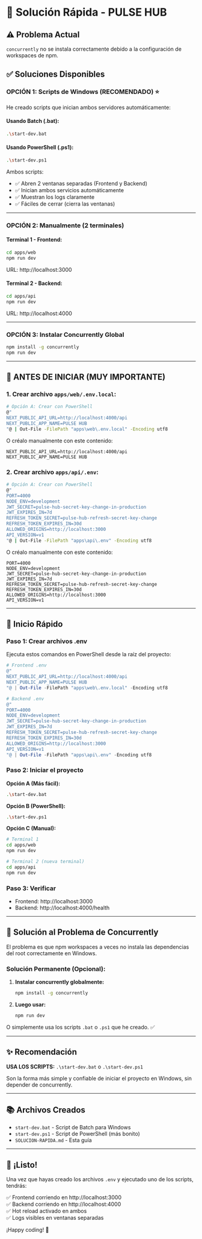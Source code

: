 # 🚀 Solución Rápida - PULSE HUB

## ⚠️ Problema Actual

`concurrently` no se instala correctamente debido a la configuración de workspaces de npm.

## ✅ Soluciones Disponibles

### **OPCIÓN 1: Scripts de Windows (RECOMENDADO)** ⭐

He creado scripts que inician ambos servidores automáticamente:

#### Usando Batch (.bat):
```bash
.\start-dev.bat
```

#### Usando PowerShell (.ps1):
```bash
.\start-dev.ps1
```

Ambos scripts:
- ✅ Abren 2 ventanas separadas (Frontend y Backend)
- ✅ Inician ambos servicios automáticamente
- ✅ Muestran los logs claramente
- ✅ Fáciles de cerrar (cierra las ventanas)

---

### **OPCIÓN 2: Manualmente (2 terminales)**

#### Terminal 1 - Frontend:
```bash
cd apps/web
npm run dev
```
URL: http://localhost:3000

#### Terminal 2 - Backend:
```bash
cd apps/api
npm run dev
```
URL: http://localhost:4000

---

### **OPCIÓN 3: Instalar Concurrently Global**

```bash
npm install -g concurrently
npm run dev
```

---

## 📝 ANTES DE INICIAR (MUY IMPORTANTE)

### 1. Crear archivo `apps/web/.env.local`:

```bash
# Opción A: Crear con PowerShell
@"
NEXT_PUBLIC_API_URL=http://localhost:4000/api
NEXT_PUBLIC_APP_NAME=PULSE HUB
"@ | Out-File -FilePath "apps\web\.env.local" -Encoding utf8
```

O créalo manualmente con este contenido:
```env
NEXT_PUBLIC_API_URL=http://localhost:4000/api
NEXT_PUBLIC_APP_NAME=PULSE HUB
```

### 2. Crear archivo `apps/api/.env`:

```bash
# Opción A: Crear con PowerShell
@"
PORT=4000
NODE_ENV=development
JWT_SECRET=pulse-hub-secret-key-change-in-production
JWT_EXPIRES_IN=7d
REFRESH_TOKEN_SECRET=pulse-hub-refresh-secret-key-change
REFRESH_TOKEN_EXPIRES_IN=30d
ALLOWED_ORIGINS=http://localhost:3000
API_VERSION=v1
"@ | Out-File -FilePath "apps\api\.env" -Encoding utf8
```

O créalo manualmente con este contenido:
```env
PORT=4000
NODE_ENV=development
JWT_SECRET=pulse-hub-secret-key-change-in-production
JWT_EXPIRES_IN=7d
REFRESH_TOKEN_SECRET=pulse-hub-refresh-secret-key-change
REFRESH_TOKEN_EXPIRES_IN=30d
ALLOWED_ORIGINS=http://localhost:3000
API_VERSION=v1
```

---

## 🎯 Inicio Rápido

### Paso 1: Crear archivos .env
Ejecuta estos comandos en PowerShell desde la raíz del proyecto:

```powershell
# Frontend .env
@"
NEXT_PUBLIC_API_URL=http://localhost:4000/api
NEXT_PUBLIC_APP_NAME=PULSE HUB
"@ | Out-File -FilePath "apps\web\.env.local" -Encoding utf8

# Backend .env
@"
PORT=4000
NODE_ENV=development
JWT_SECRET=pulse-hub-secret-key-change-in-production
JWT_EXPIRES_IN=7d
REFRESH_TOKEN_SECRET=pulse-hub-refresh-secret-key-change
REFRESH_TOKEN_EXPIRES_IN=30d
ALLOWED_ORIGINS=http://localhost:3000
API_VERSION=v1
"@ | Out-File -FilePath "apps\api\.env" -Encoding utf8
```

### Paso 2: Iniciar el proyecto

**Opción A (Más fácil):**
```bash
.\start-dev.bat
```

**Opción B (PowerShell):**
```bash
.\start-dev.ps1
```

**Opción C (Manual):**
```bash
# Terminal 1
cd apps/web
npm run dev

# Terminal 2 (nueva terminal)
cd apps/api
npm run dev
```

### Paso 3: Verificar

- Frontend: http://localhost:3000
- Backend: http://localhost:4000/health

---

## 🔧 Solución al Problema de Concurrently

El problema es que npm workspaces a veces no instala las dependencias del root correctamente en Windows.

### Solución Permanente (Opcional):

1. **Instalar concurrently globalmente:**
   ```bash
   npm install -g concurrently
   ```

2. **Luego usar:**
   ```bash
   npm run dev
   ```

O simplemente usa los scripts `.bat` o `.ps1` que he creado. ✅

---

## ✨ Recomendación

**USA LOS SCRIPTS:** `.\start-dev.bat` o `.\start-dev.ps1`

Son la forma más simple y confiable de iniciar el proyecto en Windows, sin depender de concurrently.

---

## 📚 Archivos Creados

- `start-dev.bat` - Script de Batch para Windows
- `start-dev.ps1` - Script de PowerShell (más bonito)
- `SOLUCION-RAPIDA.md` - Esta guía

---

## 🎉 ¡Listo!

Una vez que hayas creado los archivos `.env` y ejecutado uno de los scripts, tendrás:

✅ Frontend corriendo en http://localhost:3000  
✅ Backend corriendo en http://localhost:4000  
✅ Hot reload activado en ambos  
✅ Logs visibles en ventanas separadas  

¡Happy coding! 🚀

